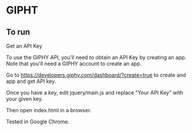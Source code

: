 # GIPHT

## To run
Get an API Key

To use the GIPHY API, you'll need to obtain an API Key by creating an app. Note that you'll need a GIPHY account to create an app. 

Go to https://developers.giphy.com/dashboard/?create=true to create and app and get API key.

Once you have a key, edit jquery/main.js and replace "Your API Key" with your given key. 

Then open index.html in a browser.

Tested in Google Chrome.